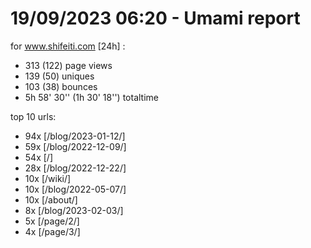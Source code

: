 # 19/09/2023 06:20 - Umami report
for www.shifeiti.com [24h] :

 - 313 (122) page views
 - 139 (50) uniques
 - 103 (38) bounces
 - 5h 58' 30'' (1h 30' 18'') totaltime


top 10 urls:
 - 94x [/blog/2023-01-12/]
 - 59x [/blog/2022-12-09/]
 - 54x [/]
 - 28x [/blog/2022-12-22/]
 - 10x [/wiki/]
 - 10x [/blog/2022-05-07/]
 - 10x [/about/]
 - 8x [/blog/2023-02-03/]
 - 5x [/page/2/]
 - 4x [/page/3/]


